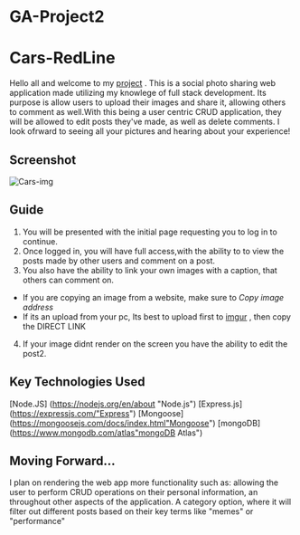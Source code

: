 # GA-Project2 

# Cars-RedLine

Hello all and welcome to my [project](https://courageous-pantsuit-tick.cyclic.app/"GA-project-2")
. This is a social photo sharing web application made utilizing my knowlege of full stack development. Its purpose is allow users to upload their images and share it, allowing others to comment as well.With this being a user centric CRUD application, they will be allowed to edit  posts they've made, as well as delete comments. I look ofrward to seeing all your pictures and hearing about your experience!


## Screenshot

![Cars-img](https://i.imgur.com/rZ5txmZ.png "Cars Page")


## Guide

1. You will be presented with the initial page requesting you to log in to continue.
2. Once logged in, you will have full access,with the ability to  to view the posts made by other users and comment on a post. 
3. You also have the ability to link your own images with a caption, that others can comment on.
* If you are copying an image from a website, make sure to _Copy image address_
* If its an upload from your pc, Its best to upload first to [imgur](https://imgur.com/"imgur") , then copy the DIRECT LINK 
4. If your image didnt render on the screen you have the ability to edit the post2.




## Key Technologies Used
 [Node.JS] (https://nodejs.org/en/about "Node.js")
 [Express.js] (https://expressjs.com/"Express")
 [Mongoose] (https://mongoosejs.com/docs/index.html"Mongoose")
 [mongoDB] (https://www.mongodb.com/atlas"mongoDB Atlas")


## Moving Forward...

I plan on rendering the web app more functionality such as:
allowing the user to perform CRUD operations on their personal information, an throughout other aspects of the application.
A category option, where it will filter out different posts based on their key terms like "memes" or "performance"



